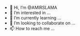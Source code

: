 - 👋 Hi, I’m @AMIRSLAMA
- 👀 I’m interested in ...
- 🌱 I’m currently learning ...
- 💞️ I’m looking to collaborate on ...
- 📫 How to reach me ...

<!---
AMIRSLAMA/AMIRSLAMA is a ✨ special ✨ repository because its `README.md` (this file) appears on your GitHub profile.
You can click the Preview link to take a look at your changes.
--->
